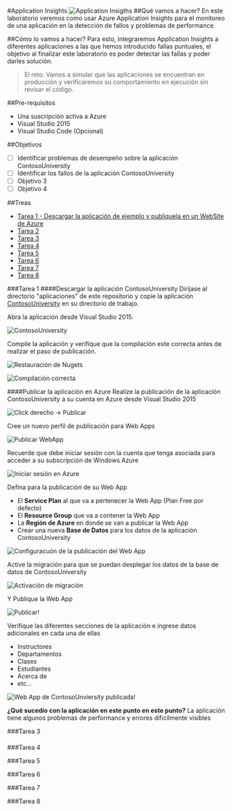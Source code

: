 #Application Insights
![Application Insigths](img/ai.png?raw=true)
##Qué vamos a hacer?
En este laboratorio veremos como usar Azure Application Insights para el monitoreo de una aplicación en la detección de fallos y problemas de performance.

##Cómo lo vamos a hacer?
Para esto, integraremos Application Insights a diferentes aplicaciones a las que hemos introducido fallas puntuales, el objetivo al finalizar este laboratorio es poder detectar las fallas y poder darles solución.

> El reto: Vamos a simular que las aplicaciones se encuentran en producción y verificaremos su comportamiento en ejecución sin revisar el código.

##Pre-requisitos
* Una suscripción activa a Azure
* Visual Studio 2015
* Visual Studio Code (Opcional)

##Objetivos
- [ ] Identificar problemas de desempeño sobre la aplicación ContosoUniversity
- [ ] Identificar los fallos de la aplicación ContosoUniversity
- [ ] Objetivo 3
- [ ] Objetivo 4

##Treas
- [Tarea 1 - Descargar la aplicación de ejemplo y publiquela en un WebSite de Azure](#tarea-1)
- [Tarea 2](#tarea-2)
- [Tarea 3](#tarea-3)
- [Tarea 4](#tarea-4)
- [Tarea 5](#tarea-5)
- [Tarea 6](#tarea-6)
- [Tarea 7](#tarea-7)
- [Tarea 8](#tarea-8)

###Tarea 1
####Descargar la aplicación ContosoUniversity
Diríjase al directorio "aplicaciones" de este repositorio y copie la aplicación [ContosoUniversity](./aplicaciones/ContosoUniversity/) en su directorio de trabajo.

Abra la aplicación desde Visual Studio 2015.

![ContosoUniversity](img/steps/01.png)

Compile la aplicación y verifíque que la compilación este correcta antes de realizar el paso de publicación.

![Restauración de Nugets](img/steps/02.png)

![Compilación correcta](img/steps/03.png)

####Publicar la aplicación en Azure
Realize la publicación de la aplicación ContosoUniversity a su cuenta en Azure desde Visual Studio 2015

![Click derecho -> Publicar](img/steps/04.png)

Cree un nuevo perfil de publicación para Web Apps

![Publicar WebApp](img/steps/05.png)

Recuerde que debe iniciar sesión con la cuenta que tenga asociada para acceder a su subscripción de Windows Azure

![Iniciar sesión en Azure](img/steps/06.png)

Defina para la publicación de su Web App
- El **Service Plan** al que va a pertenecer la Web App (Plan Free por defecto)
- El **Resource Group** que va a contener la Web App
- La **Región de Azure** en donde se van a publicar la Web App
- Crear una nueva **Base de Datos** para los datos de la aplicación ContosoUniversity

![Configuracuón de la publicación del Web App](img/steps/07.png)

Active la migración para que se puedan desplegar los datos de la base de datos de ContosoUniversity

![Activación de migración](img/steps/08.png)

Y Publique la Web App

![Publicar!](img/steps/09.png)

Verifique las diferentes secciones de la aplicación e ingrese datos adicionales en cada una de ellas
- Instructores
- Departamentos
- Clases
- Estudiantes
- Acerca de
- etc...

![Web App de ContosoUnviersity publicada!](img/steps/10.png)


**¿Qué sucedio con la aplicación en este punto en este punto?**
La aplicación tiene algunos problemas de performance y errores dificilmente visibles

###Tarea 3
####

###Tarea 4

###Tarea 5

###Tarea 6

###Tarea 7

###Tarea 8

